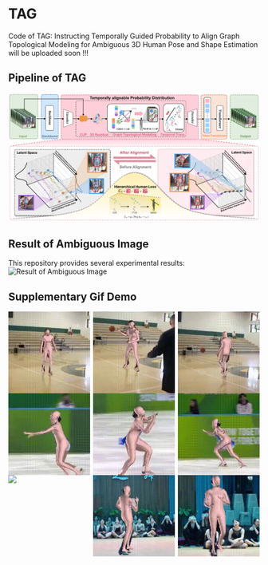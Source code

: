 # TAG
Code of TAG: Instructing Temporally Guided Probability to Align Graph Topological Modeling for Ambiguous 3D Human Pose and Shape Estimation will be uploaded soon !!!

## Pipeline of TAG
![Pipeline of TAG](./gif/pipeline.png)

## Result of Ambiguous Image
This repository provides several experimental results:
![Result of Ambiguous Image](./gif/first.png)

## Supplementary Gif Demo
<div style="display: flex; justify-content: space-between;">
    <img src="./gif/1_pro -original-original1.gif" width="32.5%" height="auto">
    <img src="./gif/2_pro -original-original (2).gif" width="32.5%" height="auto">
    <img src="./gif/5_pro -original-original.gif" width="32.5%" height="auto">
</div>
<div style="display: flex; justify-content: space-between;">
    <img src="./gif/2_pro -original-original (1).gif" width="32.5%" height="auto">
    <img src="./gif/3_pro -original-original (1).gif" width="32.5%" height="auto">
    <img src="./gif/4_pro -original-original.gif" width="32.5%" height="auto">
</div>
<div style="display: flex; justify-content: space-between;">
    <img src="./gif/4_1_pro -original-original.gif" width="32.5%" height="auto">
    <img src="./gif/2_pro -original-original.gif" width="32.5%" height="auto">
    <img src="./gif/3_pro -original-original.gif" width="32.5%" height="auto">
</div>
